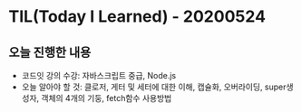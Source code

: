 # TIL(Today I Learned) - 20200524

## 오늘 진행한 내용

- 코드잇 강의 수강: 자바스크립트 중급, Node.js
- 오늘 알아야 할 것: 클로저, 게터 및 세터에 대한 이해, 캡슐화, 오버라이딩, super생성자, 객체의 4개의 기둥, fetch함수 사용방법